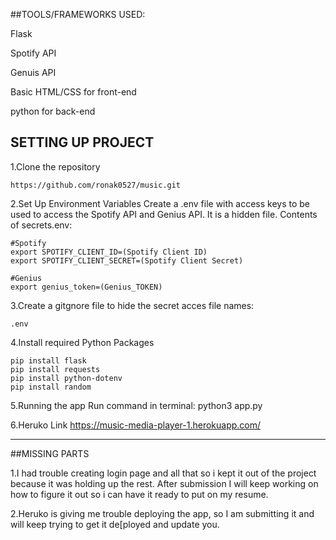 ##TOOLS/FRAMEWORKS USED:

Flask 

Spotify API

Genuis API

Basic HTML/CSS for front-end

python for back-end


SETTING UP PROJECT
--------------------------------------------------------------------------------------------------------------

1.Clone the repository

    https://github.com/ronak0527/music.git

2.Set Up Environment Variables Create a .env file with access keys to be used to access the Spotify API and Genius API. It is a hidden file. Contents of secrets.env:

    #Spotify
    export SPOTIFY_CLIENT_ID=(Spotify Client ID)
    export SPOTIFY_CLIENT_SECRET=(Spotify Client Secret)

    #Genius
    export genius_token=(Genius_TOKEN)

3.Create a gitgnore file to hide the secret acces file names:
 
    .env

4.Install required Python Packages

    pip install flask
    pip install requests
    pip install python-dotenv
    pip install random

5.Running the app
    Run command in terminal: python3 app.py

6.Heruko Link
    https://music-media-player-1.herokuapp.com/

-------------------------------------------------------------------------------------------------------------------

##MISSING PARTS

1.I had trouble creating login page and all that so i kept it out of the project because it was holding up the rest. After submission I will keep working on how to figure it out so i can have it ready to put on my resume.

2.Heruko is giving me trouble deploying the app, so I am submitting it and will keep trying to get it de[ployed and update you.